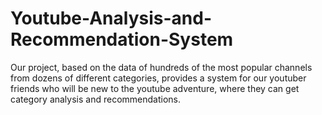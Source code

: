 # Youtube-Analysis-and-Recommendation-System
Our project, based on the data of hundreds of the most popular channels from dozens of different categories, provides a system for our youtuber friends who will be new to the youtube adventure, where they can get category analysis and recommendations.
